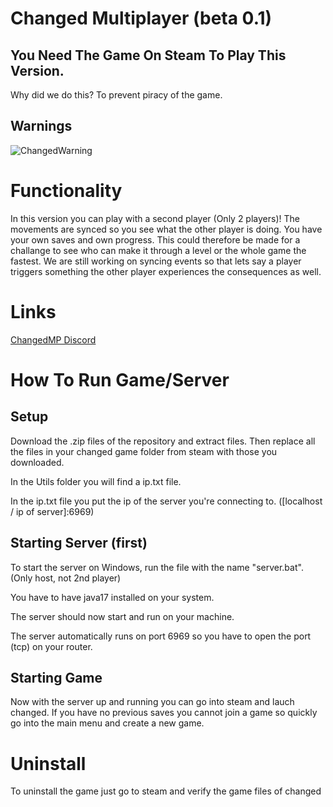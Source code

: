 # Changed Multiplayer (beta 0.1)

## You Need The Game On Steam To Play This Version.

Why did we do this? To prevent piracy of the game.

## Warnings

![ChangedWarning](https://github.com/Protoser/ChangedMP/assets/117673284/f25d9bf5-bf04-4c4c-81e8-a9429aae3e5e)

# Functionality

In this version you can play with a second player (Only 2 players)! The movements are synced so you see what the other player is doing. You have your own saves and own progress. This could therefore be made for a challange to see who can make it through a level or the whole game the fastest. We are still working on syncing events so that lets say a player triggers something the other player experiences the consequences as well.

# Links

[ChangedMP Discord](https://discord.gg/e6n69Adfw4)

# How To Run Game/Server

## Setup
Download the .zip files of the repository and extract files. Then replace all the files in your changed game folder from steam with those you downloaded. 

In the Utils folder you will find a ip.txt file.

In the ip.txt file you put the ip of the server you're connecting to. ([localhost / ip of server]:6969)

## Starting Server (first)

To start the server on Windows, run the file with the name "server.bat". (Only host, not 2nd player)

You have to have java17 installed on your system.

The server should now start and run on your machine.

The server automatically runs on port 6969 so you have to open the port (tcp) on your router.

## Starting Game
Now with the server up and running you can go into steam and lauch changed. If you have no previous saves you cannot join a game so quickly go into the main menu and create a new game. 

# Uninstall
To uninstall the game just go to steam and verify the game files of changed
